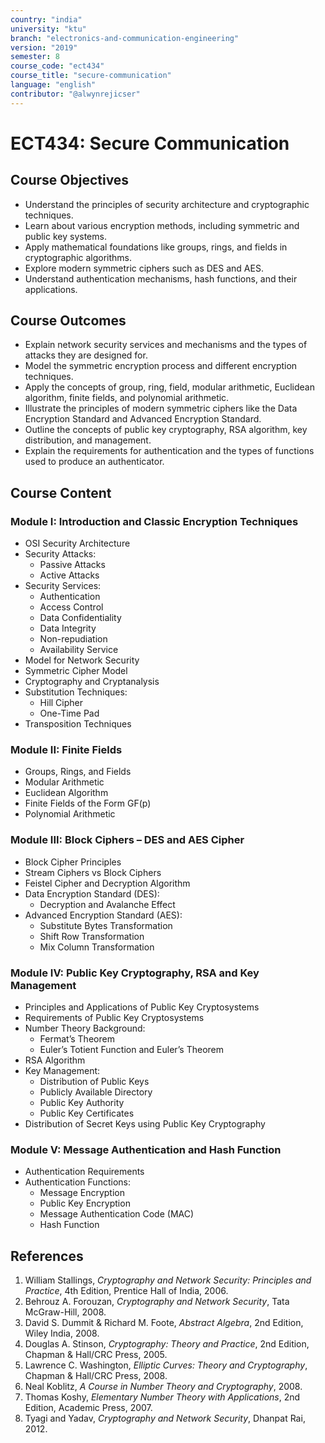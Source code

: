 ```yaml
---
country: "india"
university: "ktu"
branch: "electronics-and-communication-engineering"
version: "2019"
semester: 8
course_code: "ect434"
course_title: "secure-communication"
language: "english"
contributor: "@alwynrejicser"
---
```


# ECT434: Secure Communication

## Course Objectives

- Understand the principles of security architecture and cryptographic techniques.
- Learn about various encryption methods, including symmetric and public key systems.
- Apply mathematical foundations like groups, rings, and fields in cryptographic algorithms.
- Explore modern symmetric ciphers such as DES and AES.
- Understand authentication mechanisms, hash functions, and their applications.

## Course Outcomes

- Explain network security services and mechanisms and the types of attacks they are designed for.
- Model the symmetric encryption process and different encryption techniques.
- Apply the concepts of group, ring, field, modular arithmetic, Euclidean algorithm, finite fields, and polynomial arithmetic.
- Illustrate the principles of modern symmetric ciphers like the Data Encryption Standard and Advanced Encryption Standard.
- Outline the concepts of public key cryptography, RSA algorithm, key distribution, and management.
- Explain the requirements for authentication and the types of functions used to produce an authenticator.

## Course Content

### Module I: Introduction and Classic Encryption Techniques

- OSI Security Architecture
- Security Attacks:
  - Passive Attacks
  - Active Attacks
- Security Services:
  - Authentication
  - Access Control
  - Data Confidentiality
  - Data Integrity
  - Non-repudiation
  - Availability Service
- Model for Network Security
- Symmetric Cipher Model
- Cryptography and Cryptanalysis
- Substitution Techniques:
  - Hill Cipher
  - One-Time Pad
- Transposition Techniques

### Module II: Finite Fields

- Groups, Rings, and Fields
- Modular Arithmetic
- Euclidean Algorithm
- Finite Fields of the Form GF(p)
- Polynomial Arithmetic

### Module III: Block Ciphers – DES and AES Cipher

- Block Cipher Principles
- Stream Ciphers vs Block Ciphers
- Feistel Cipher and Decryption Algorithm
- Data Encryption Standard (DES):
  - Decryption and Avalanche Effect
- Advanced Encryption Standard (AES):
  - Substitute Bytes Transformation
  - Shift Row Transformation
  - Mix Column Transformation

### Module IV: Public Key Cryptography, RSA and Key Management

- Principles and Applications of Public Key Cryptosystems
- Requirements of Public Key Cryptosystems
- Number Theory Background:
  - Fermat’s Theorem
  - Euler’s Totient Function and Euler’s Theorem
- RSA Algorithm
- Key Management:
  - Distribution of Public Keys
  - Publicly Available Directory
  - Public Key Authority
  - Public Key Certificates
- Distribution of Secret Keys using Public Key Cryptography

### Module V: Message Authentication and Hash Function

- Authentication Requirements
- Authentication Functions:
  - Message Encryption
  - Public Key Encryption
  - Message Authentication Code (MAC)
  - Hash Function

## References

1. William Stallings, *Cryptography and Network Security: Principles and Practice*, 4th Edition, Prentice Hall of India, 2006.
2. Behrouz A. Forouzan, *Cryptography and Network Security*, Tata McGraw-Hill, 2008.
3. David S. Dummit & Richard M. Foote, *Abstract Algebra*, 2nd Edition, Wiley India, 2008.
4. Douglas A. Stinson, *Cryptography: Theory and Practice*, 2nd Edition, Chapman & Hall/CRC Press, 2005.
5. Lawrence C. Washington, *Elliptic Curves: Theory and Cryptography*, Chapman & Hall/CRC Press, 2008.
6. Neal Koblitz, *A Course in Number Theory and Cryptography*, 2008.
7. Thomas Koshy, *Elementary Number Theory with Applications*, 2nd Edition, Academic Press, 2007.
8. Tyagi and Yadav, *Cryptography and Network Security*, Dhanpat Rai, 2012.

